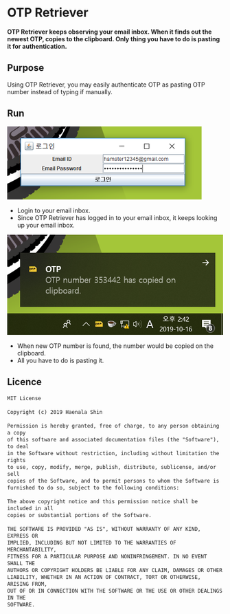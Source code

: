 # OTP Retriever

**OTP Retriever keeps observing your email inbox. When it finds out the newest OTP, copies to the clipboard. Only thing you have to do is pasting it for authentication.**

## Purpose

Using OTP Retriever, you may easily authenticate OTP as pasting OTP number instead of typing if manually. 

## Run

**![Example_run2](img/run2.PNG)**

- Login to your email inbox.
- Since OTP Retriever has logged in to your email inbox, it keeps looking up your email inbox. 

**![Example_run1](img/run1.PNG)**
 
- When new OTP number is found, the number would be copied on the clipboard.
- All you have to do is pasting it.


## Licence
```
MIT License

Copyright (c) 2019 Haenala Shin

Permission is hereby granted, free of charge, to any person obtaining a copy
of this software and associated documentation files (the "Software"), to deal
in the Software without restriction, including without limitation the rights
to use, copy, modify, merge, publish, distribute, sublicense, and/or sell
copies of the Software, and to permit persons to whom the Software is
furnished to do so, subject to the following conditions:

The above copyright notice and this permission notice shall be included in all
copies or substantial portions of the Software.

THE SOFTWARE IS PROVIDED "AS IS", WITHOUT WARRANTY OF ANY KIND, EXPRESS OR
IMPLIED, INCLUDING BUT NOT LIMITED TO THE WARRANTIES OF MERCHANTABILITY,
FITNESS FOR A PARTICULAR PURPOSE AND NONINFRINGEMENT. IN NO EVENT SHALL THE
AUTHORS OR COPYRIGHT HOLDERS BE LIABLE FOR ANY CLAIM, DAMAGES OR OTHER
LIABILITY, WHETHER IN AN ACTION OF CONTRACT, TORT OR OTHERWISE, ARISING FROM,
OUT OF OR IN CONNECTION WITH THE SOFTWARE OR THE USE OR OTHER DEALINGS IN THE
SOFTWARE.
```
